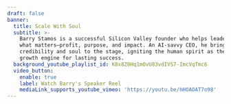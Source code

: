 ```yaml
---
draft: false
banner:
  title: Scale With Soul
  subtitle: >-
    Barry Stamos is a successful Silicon Valley founder who helps leaders scale
    what matters—profit, purpose, and impact. An AI-savvy CEO, he brings
    credibility and soul to the stage, igniting the human spirit as the ultimate
    growth engine for lasting success.
  background_youtube_playlist_id: K8x8Z0Hq1mOvU83vdIVS7-ImcVqTmc6
  video_button:
    enable: true
    label: Watch Barry's Speaker Reel
    mediaLink_supports_youtube_vimeo: 'https://youtu.be/hHOAOAT7o98'
---
```


